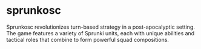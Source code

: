# sprunkosc
Sprunkosc revolutionizes turn-based strategy in a post-apocalyptic setting. The game features a variety of Sprunki units, each with unique abilities and tactical roles that combine to form powerful squad compositions.

